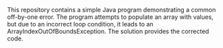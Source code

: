 This repository contains a simple Java program demonstrating a common off-by-one error. The program attempts to populate an array with values, but due to an incorrect loop condition, it leads to an ArrayIndexOutOfBoundsException. The solution provides the corrected code.